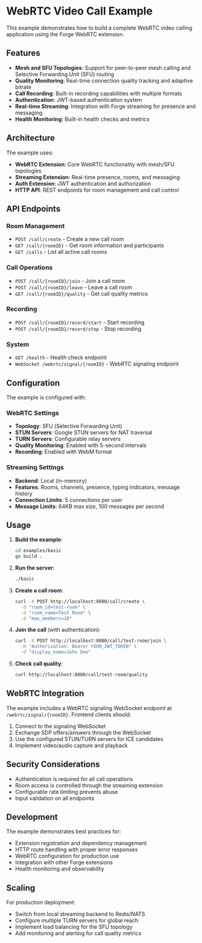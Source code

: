 # WebRTC Video Call Example

This example demonstrates how to build a complete WebRTC video calling application using the Forge WebRTC extension.

## Features

- **Mesh and SFU Topologies**: Support for peer-to-peer mesh calling and Selective Forwarding Unit (SFU) routing
- **Quality Monitoring**: Real-time connection quality tracking and adaptive bitrate
- **Call Recording**: Built-in recording capabilities with multiple formats
- **Authentication**: JWT-based authentication system
- **Real-time Streaming**: Integration with Forge streaming for presence and messaging
- **Health Monitoring**: Built-in health checks and metrics

## Architecture

The example uses:
- **WebRTC Extension**: Core WebRTC functionality with mesh/SFU topologies
- **Streaming Extension**: Real-time presence, rooms, and messaging
- **Auth Extension**: JWT authentication and authorization
- **HTTP API**: REST endpoints for room management and call control

## API Endpoints

### Room Management
- `POST /call/create` - Create a new call room
- `GET /call/{roomID}` - Get room information and participants
- `GET /calls` - List all active call rooms

### Call Operations
- `POST /call/{roomID}/join` - Join a call room
- `POST /call/{roomID}/leave` - Leave a call room
- `GET /call/{roomID}/quality` - Get call quality metrics

### Recording
- `POST /call/{roomID}/record/start` - Start recording
- `POST /call/{roomID}/record/stop` - Stop recording

### System
- `GET /health` - Health check endpoint
- `WebSocket /webrtc/signal/{roomID}` - WebRTC signaling endpoint

## Configuration

The example is configured with:

### WebRTC Settings
- **Topology**: SFU (Selective Forwarding Unit)
- **STUN Servers**: Google STUN servers for NAT traversal
- **TURN Servers**: Configurable relay servers
- **Quality Monitoring**: Enabled with 5-second intervals
- **Recording**: Enabled with WebM format

### Streaming Settings
- **Backend**: Local (in-memory)
- **Features**: Rooms, channels, presence, typing indicators, message history
- **Connection Limits**: 5 connections per user
- **Message Limits**: 64KB max size, 100 messages per second

## Usage

1. **Build the example**:
   ```bash
   cd examples/basic
   go build .
   ```

2. **Run the server**:
   ```bash
   ./basic
   ```

3. **Create a call room**:
   ```bash
   curl -X POST http://localhost:8080/call/create \
     -d "room_id=test-room" \
     -d "room_name=Test Room" \
     -d "max_members=10"
   ```

4. **Join the call** (with authentication):
   ```bash
   curl -X POST http://localhost:8080/call/test-room/join \
     -H "Authorization: Bearer YOUR_JWT_TOKEN" \
     -d "display_name=John Doe"
   ```

5. **Check call quality**:
   ```bash
   curl http://localhost:8080/call/test-room/quality
   ```

## WebRTC Integration

The example includes a WebRTC signaling WebSocket endpoint at `/webrtc/signal/{roomID}`. Frontend clients should:

1. Connect to the signaling WebSocket
2. Exchange SDP offers/answers through the WebSocket
3. Use the configured STUN/TURN servers for ICE candidates
4. Implement video/audio capture and playback

## Security Considerations

- Authentication is required for all call operations
- Room access is controlled through the streaming extension
- Configurable rate limiting prevents abuse
- Input validation on all endpoints

## Development

The example demonstrates best practices for:
- Extension registration and dependency management
- HTTP route handling with proper error responses
- WebRTC configuration for production use
- Integration with other Forge extensions
- Health monitoring and observability

## Scaling

For production deployment:
- Switch from local streaming backend to Redis/NATS
- Configure multiple TURN servers for global reach
- Implement load balancing for the SFU topology
- Add monitoring and alerting for call quality metrics
